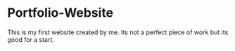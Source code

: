 # Portfolio-Website
This is my first website created by me. Its not a perfect piece of work but its good for a start. 
